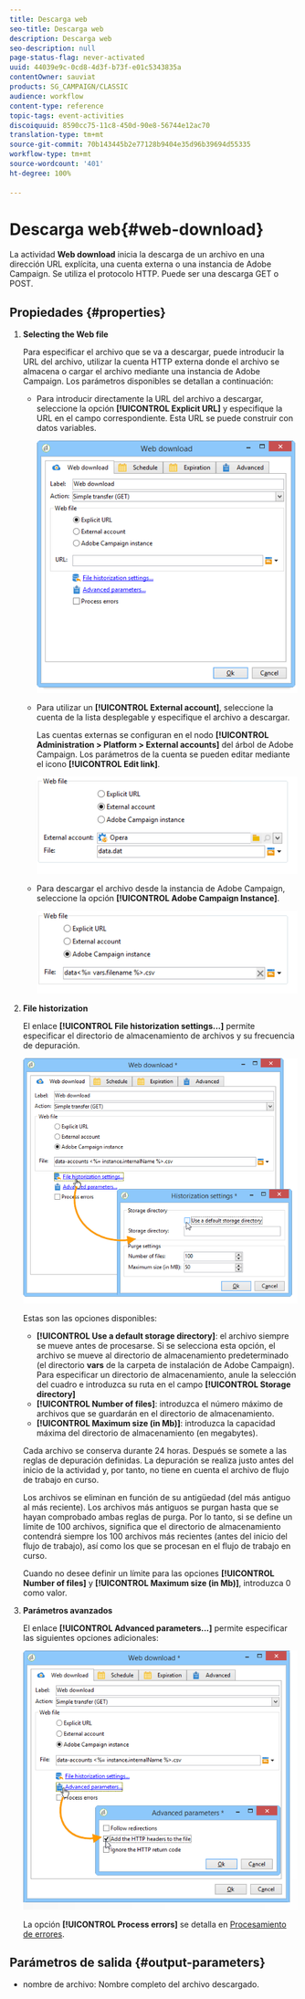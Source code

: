 ```yaml
---
title: Descarga web
seo-title: Descarga web
description: Descarga web
seo-description: null
page-status-flag: never-activated
uuid: 44039e9c-0cd8-4d3f-b73f-e01c5343835a
contentOwner: sauviat
products: SG_CAMPAIGN/CLASSIC
audience: workflow
content-type: reference
topic-tags: event-activities
discoiquuid: 8590cc75-11c8-450d-90e8-56744e12ac70
translation-type: tm+mt
source-git-commit: 70b143445b2e77128b9404e35d96b39694d55335
workflow-type: tm+mt
source-wordcount: '401'
ht-degree: 100%

---
```



# Descarga web{#web-download}

La actividad **Web download** inicia la descarga de un archivo en una dirección URL explícita, una cuenta externa o una instancia de Adobe Campaign. Se utiliza el protocolo HTTP. Puede ser una descarga GET o POST.

## Propiedades {#properties}

1. **Selecting the Web file**

   Para especificar el archivo que se va a descargar, puede introducir la URL del archivo, utilizar la cuenta HTTP externa donde el archivo se almacena o cargar el archivo mediante una instancia de Adobe Campaign. Los parámetros disponibles se detallan a continuación:

   * Para introducir directamente la URL del archivo a descargar, seleccione la opción **[!UICONTROL Explicit URL]** y especifique la URL en el campo correspondiente. Esta URL se puede construir con datos variables.

      ![](assets/download_web_edit.png)

   * Para utilizar un **[!UICONTROL External account]**, seleccione la cuenta de la lista desplegable y especifique el archivo a descargar.

      Las cuentas externas se configuran en el nodo **[!UICONTROL Administration > Platform > External accounts]** del árbol de Adobe Campaign. Los parámetros de la cuenta se pueden editar mediante el icono **[!UICONTROL Edit link]**.

      ![](assets/download_web_edit_external.png)

   * Para descargar el archivo desde la instancia de Adobe Campaign, seleccione la opción **[!UICONTROL Adobe Campaign Instance]**.

      ![](assets/download_web_edit_instance.png)

1. **File historization**

   El enlace **[!UICONTROL File historization settings...]** permite especificar el directorio de almacenamiento de archivos y su frecuencia de depuración.

   ![](assets/download_web_edit_hist.png)

   Estas son las opciones disponibles:

   * **[!UICONTROL Use a default storage directory]**: el archivo siempre se mueve antes de procesarse. Si se selecciona esta opción, el archivo se mueve al directorio de almacenamiento predeterminado (el directorio **vars** de la carpeta de instalación de Adobe Campaign). Para especificar un directorio de almacenamiento, anule la selección del cuadro e introduzca su ruta en el campo **[!UICONTROL Storage directory]**
   * **[!UICONTROL Number of files]**: introduzca el número máximo de archivos que se guardarán en el directorio de almacenamiento.
   * **[!UICONTROL Maximum size (in Mb)]**: introduzca la capacidad máxima del directorio de almacenamiento (en megabytes).

   Cada archivo se conserva durante 24 horas. Después se somete a las reglas de depuración definidas. La depuración se realiza justo antes del inicio de la actividad y, por tanto, no tiene en cuenta el archivo de flujo de trabajo en curso.

   Los archivos se eliminan en función de su antigüedad (del más antiguo al más reciente). Los archivos más antiguos se purgan hasta que se hayan comprobado ambas reglas de purga. Por lo tanto, si se define un límite de 100 archivos, significa que el directorio de almacenamiento contendrá siempre los 100 archivos más recientes (antes del inicio del flujo de trabajo), así como los que se procesan en el flujo de trabajo en curso.

   Cuando no desee definir un límite para las opciones **[!UICONTROL Number of files]** y **[!UICONTROL Maximum size (in Mb)]**, introduzca 0 como valor.

1. **Parámetros avanzados**

   El enlace **[!UICONTROL Advanced parameters...]** permite especificar las siguientes opciones adicionales:

   ![](assets/download_web_edit_advanced.png)

   La opción **[!UICONTROL Process errors]** se detalla en [Procesamiento de errores](../../workflow/using/monitoring-workflow-execution.md#processing-errors).

## Parámetros de salida {#output-parameters}

* nombre de archivo: Nombre completo del archivo descargado.
